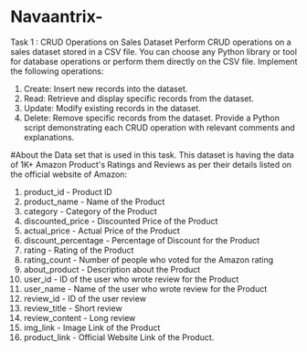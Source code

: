 # Navaantrix- 

Task 1 : CRUD Operations on Sales Dataset
Perform CRUD operations on a sales dataset stored in a CSV file. You can choose any Python
library or tool for database operations or perform them directly on the CSV file. Implement
the following operations:
1. Create: Insert new records into the dataset.
2. Read: Retrieve and display specific records from the dataset.
3. Update: Modify existing records in the dataset.
4. Delete: Remove specific records from the dataset.
Provide a Python script demonstrating each CRUD operation with relevant comments and
explanations.

#About the Data set that is used in this task.
This dataset is having the data of 1K+ Amazon Product's Ratings and Reviews as per their details listed on the official website of Amazon:
1. product_id - Product ID
2. product_name - Name of the Product
3. category - Category of the Product
4. discounted_price - Discounted Price of the Product
5. actual_price - Actual Price of the Product
6. discount_percentage - Percentage of Discount for the Product
7. rating - Rating of the Product
8. rating_count - Number of people who voted for the Amazon rating
9. about_product - Description about the Product
10. user_id - ID of the user who wrote review for the Product
11. user_name - Name of the user who wrote review for the Product
12. review_id - ID of the user review
13. review_title - Short review
14. review_content - Long review
15. img_link - Image Link of the Product
16. product_link - Official Website Link of the Product.
